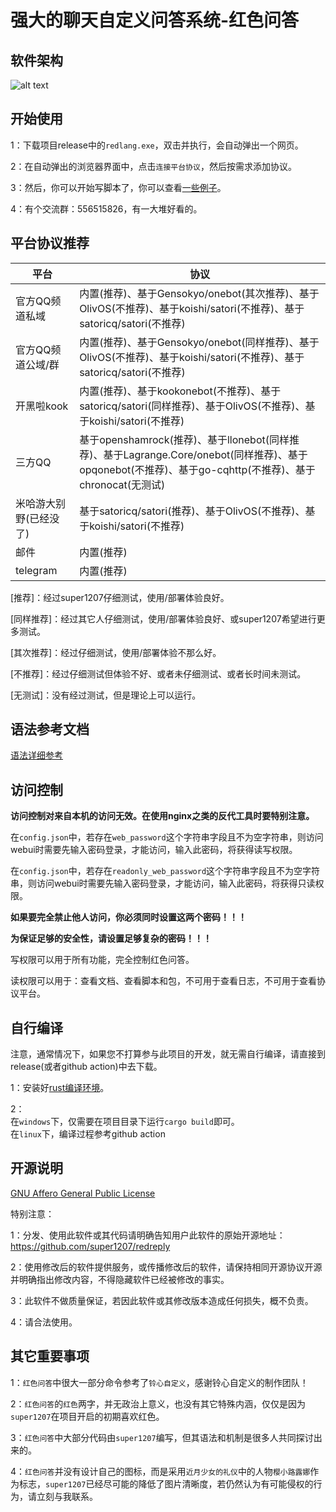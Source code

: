 # 强大的聊天自定义问答系统-红色问答

## 软件架构

![alt text](softarch.png)

## 开始使用

1：下载项目release中的`redlang.exe`，双击并执行，会自动弹出一个网页。<br />

2：在自动弹出的浏览器界面中，点击`连接平台协议`，然后按需求添加协议。 <br />

3：然后，你可以开始写脚本了，你可以查看[一些例子](/example/)。

4：有个交流群：556515826，有一大堆好看的。

## 平台协议推荐

| 平台 | 协议 |
|---|---|
| 官方QQ频道私域 | 内置(推荐)、基于Gensokyo/onebot(其次推荐)、基于OlivOS(不推荐)、基于koishi/satori(不推荐)、基于satoricq/satori(不推荐) |
| 官方QQ频道公域/群 | 内置(推荐)、基于Gensokyo/onebot(同样推荐)、基于OlivOS(不推荐)、基于koishi/satori(不推荐)、基于satoricq/satori(不推荐) |
| 开黑啦kook | 内置(推荐)、基于kookonebot(不推荐)、基于satoricq/satori(同样推荐)、基于OlivOS(不推荐)、基于koishi/satori(不推荐) |
| 三方QQ | 基于openshamrock(推荐)、基于llonebot(同样推荐)、基于Lagrange.Core/onebot(同样推荐)、基于opqonebot(不推荐)、基于go-cqhttp(不推荐)、基于chronocat(无测试) |
| 米哈游大别野(已经没了) | 基于satoricq/satori(推荐)、基于OlivOS(不推荐)、基于koishi/satori(不推荐) |
| 邮件 | 内置(推荐) |
| telegram | 内置(推荐) |

[推荐]：经过super1207仔细测试，使用/部署体验良好。

[同样推荐]：经过其它人仔细测试，使用/部署体验良好、或super1207希望进行更多测试。

[其次推荐]：经过仔细测试，使用/部署体验不那么好。

[不推荐]：经过仔细测试但体验不好、或者未仔细测试、或者长时间未测试。

[无测试]：没有经过测试，但是理论上可以运行。




## 语法参考文档

[语法详细参考](/detailref/)


## 访问控制

**访问控制对来自本机的访问无效。在使用nginx之类的反代工具时要特别注意。**

在`config.json`中，若存在`web_password`这个字符串字段且不为空字符串，则访问webui时需要先输入密码登录，才能访问，输入此密码，将获得读写权限。

在`config.json`中，若存在`readonly_web_password`这个字符串字段且不为空字符串，则访问webui时需要先输入密码登录，才能访问，输入此密码，将获得只读权限。

**如果要完全禁止他人访问，你必须同时设置这两个密码！！！**

**为保证足够的安全性，请设置足够复杂的密码！！！**

写权限可以用于所有功能，完全控制红色问答。

读权限可以用于：查看文档、查看脚本和包，不可用于查看日志，不可用于查看协议平台。


## 自行编译

注意，通常情况下，如果您不打算参与此项目的开发，就无需自行编译，请直接到release(或者github action)中去下载。<br />

1：安装好[rust编译环境](https://www.rust-lang.org/)。<br />

2：<br />
    在`windows`下，仅需要在项目目录下运行`cargo build`即可。<br />
    在`linux`下，编译过程参考github action


## 开源说明

[GNU Affero General Public License](https://en.wikipedia.org/wiki/GNU_Affero_General_Public_License)

特别注意：

1：分发、使用此软件或其代码请明确告知用户此软件的原始开源地址：https://github.com/super1207/redreply<br />

2：使用修改后的软件提供服务，或传播修改后的软件，请保持相同开源协议开源并明确指出修改内容，不得隐藏软件已经被修改的事实。<br />

3：此软件不做质量保证，若因此软件或其修改版本造成任何损失，概不负责。<br />

4：请合法使用。


## 其它重要事项

1：`红色问答`中很大一部分命令参考了`铃心自定义`，感谢铃心自定义的制作团队！<br />

2：`红色问答`的`红色`两字，并无政治上意义，也没有其它特殊内涵，仅仅是因为`super1207`在项目开启的初期喜欢红色。<br />

3：`红色问答`中大部分代码由`super1207`编写，但其语法和机制是很多人共同探讨出来的。<br />

4：`红色问答`并没有设计自己的图标，而是采用`近月少女的礼仪`中的人物`樱小路露娜`作为标志，`super1207`已经尽可能的降低了图片清晰度，若仍然认为有可能侵权的行为，请立刻与我联系。
